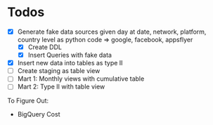 # Todos

- [X] Generate fake data sources given day at date, network, platform, country level as python code => google, facebook, appsflyer
    - [X] Create DDL
    - [X] Insert Queries with fake data
- [X] Insert new data into tables as type II
- [ ] Create staging as table view
- [ ] Mart 1: Monthly views with cumulative table
- [ ] Mart 2: Type II with table view

To Figure Out:
- BigQuery Cost
